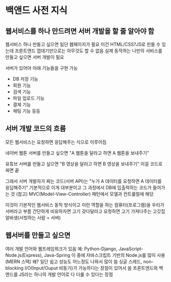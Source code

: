 # 백앤드 사전 지식

## 웹서비스를 하나 만드려면 서버 개발을 할 줄 알아야 함
웹서비스 하나 만들고 싶으면 일단 웹페이지가 필요
이건 HTML/CSS?JS로 만들 수 있는데 프론트앤드 껍데기만으로는 아무것도 할 수 없음
실제 동작하는 나만의 서비스를 만들고 싶으면 서버 개발이 필요

서버가 있어야 아래 기능들을 구현 가능
- DB 저장 기능
- 회원 기능
- 검색 기능
- 파일 업로드 기능
- 결제 기능 
- 채팅 기능 등등

## 서버 개발 코드의 흐름
모든 웹서비스는 요청하면 응답해주는 식으로 이루어짐

네이버 웹툰 서버를 만들고 싶으면 
"A 웹툰을 달라고 하면 A 웹툰을 보내주기"

유튜브 서버를 만들고 싶으면
"B 영상을 달라고 하면 B 영상을 보내주기"
이걸 코드로 짜면 끝

그래서 서버 개발자가 짜는 코드(서버 API)는
"누가 A 데이터를 요청하면 A 데이터를 응답해주기"
기본적으로 이게 대부분이고 그 과정에서 DB에 입출력하는 코드가 들어가는 것
(참고) MVC(Model-View-Controller) 패턴에서 모델과 컨트롤럴에 해당

이것이 기본적인 웹서비스 동작 방식이고
이런 역할을 하는 컴퓨터(프로그램)을 우리가 서버라고 부름
간단하게 비유하자면 
고기 갖다달라고 요청하면 고기 가져다주는 고깃집 알바생(서빙하는 사람 = 서버)

## 웹서버를 만들고 싶으면
여러 개발 언어와 웹프레임워크가 있음
예: Python-Django, JavaScript-Node.js(Express), Java-Spring
이 중에 자바스크립트 기반의 Node.js를 많이 사용 (MERN 스택)
왜? 일단 쉽고 성능도 어느정도 나와서 많이 씀
싱글 스레드, non-blocking I/O(Input/Ouput 비동기)가 가능하다는 장점이 있어서 씀
프론트엔드와 백엔드를 JS라는 하나의 개발 언어로 다 다룰 수 있다는 장점


